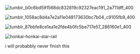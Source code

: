 

![tumblr_b0c6bd591568dc832819c92327eac191_2a711dff_400](https://github.com/interstellar-Journey/interstellar-journey/assets/143153577/ff223681-3be0-4095-9a37-535f77e871b4)






![tumblr_1058ac8d4a7e2a11e048173630bc7b04_c9105fb9_400](https://github.com/interstellar-Journey/interstellar-journey/assets/143153577/15f121dc-638f-4760-a5c3-988a886faa06)









![tumblr_87bbfe8ce1ea1e2fde4b0fc5be717e57_286160e1_400](https://github.com/interstellar-Journey/interstellar-journey/assets/143153577/8982fe80-bd9c-456d-8a2e-e056189483e9)




























![honkai-honkai-star-rail](https://github.com/interstellar-Journey/interstellar-journey/assets/143153577/e8907aa1-830a-4a6b-9a41-789af0d0becd)

i will probabbly never finish this
